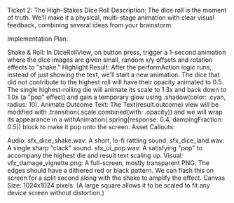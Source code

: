 Ticket 2: The High-Stakes Dice Roll
Description: The dice roll is the moment of truth. We'll make it a physical, multi-stage animation with clear visual feedback, combining several ideas from your brainstorm.

Implementation Plan:

Shake & Roll: In DiceRollView, on button press, trigger a 1-second animation where the dice images are given small, random x/y offsets and rotation effects to "shake."
Highlight Result: After the performAction logic runs, instead of just showing the text, we'll start a new animation.
The dice that did not contribute to the highest roll will have their opacity animated to 0.5.
The single highest-rolling die will animate its scale to 1.3x and back down to 1.0x (a "pop" effect) and gain a temporary glow using .shadow(color: .cyan, radius: 10).
Animate Outcome Text: The Text(result.outcome) view will be modified with .transition(.scale.combined(with: .opacity)) and we will wrap its appearance in a withAnimation(.spring(response: 0.4, dampingFraction: 0.5)) block to make it pop onto the screen.
Asset Callouts:

Audio:
sfx_dice_shake.wav: A short, lo-fi rattling sound.
sfx_dice_land.wav: A single sharp "clack" sound.
sfx_ui_pop.wav: A satisfying "pop" to accompany the highest die and result text scaling up.
Visual:
vfx_damage_vignette.png: A full-screen, mostly transparent PNG. The edges should have a dithered red or black pattern. We can flash this on screen for a split second along with the shake to amplify the effect.
Canvas Size: 1024x1024 pixels. (A large square allows it to be scaled to fit any device screen without distortion.)